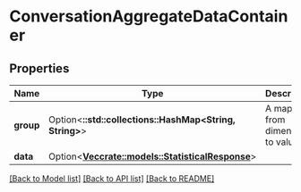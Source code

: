 # ConversationAggregateDataContainer

## Properties

Name | Type | Description | Notes
------------ | ------------- | ------------- | -------------
**group** | Option<**::std::collections::HashMap<String, String>**> | A mapping from dimension to value | [optional]
**data** | Option<[**Vec<crate::models::StatisticalResponse>**](StatisticalResponse.md)> |  | [optional]

[[Back to Model list]](../README.md#documentation-for-models) [[Back to API list]](../README.md#documentation-for-api-endpoints) [[Back to README]](../README.md)


